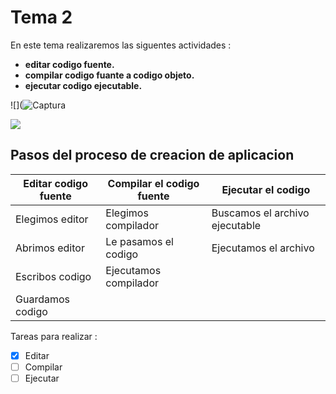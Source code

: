 # Tema 2

En este tema realizaremos las siguentes actividades :

- **editar codigo fuente.**
- **compilar codigo fuante a codigo objeto.**
- **ejecutar codigo ejecutable.**

![](![Captura](https://github.com/user-attachments/assets/db153e54-8e6a-4656-be68-af50d314ea87)


  ![](https://localdab.org/wp-content/uploads/2022/11/Compiler-2.jpg )

  ## Pasos del proceso de creacion de aplicacion

  Editar codigo fuente   |  Compilar el codigo fuente |  Ejecutar el codigo
  -----------------------|---------------------------|---------------------
   Elegimos editor       | Elegimos compilador       | Buscamos el archivo ejecutable
   Abrimos editor        | Le pasamos el codigo      | Ejecutamos el archivo
   Escribos codigo       | Ejecutamos compilador     |
   Guardamos codigo      |                           |


   Tareas para realizar :
  - [x] Editar
  - [ ] Compilar
  - [ ] Ejecutar

